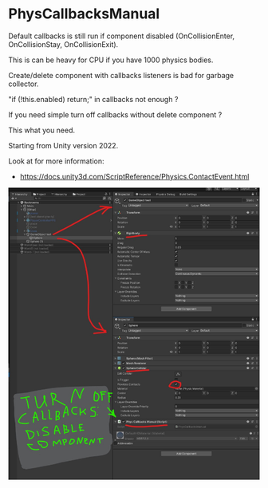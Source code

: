 # PhysCallbacksManual

Default callbacks is still run if component disabled (OnCollisionEnter, OnCollisionStay, OnCollisionExit).

This is can be heavy for CPU if you have 1000 physics bodies.

Create/delete component with callbacks listeners is bad for garbage collector.

"if (!this.enabled) return;" in callbacks not enough ?

If you need simple turn off callbacks without delete component ?

This what you need.

Starting from Unity version 2022.

Look at for more information:
* https://docs.unity3d.com/ScriptReference/Physics.ContactEvent.html

![Screenshot](https://github.com/AntonioModer/PhysCallbacksManual/blob/main/%D0%A1%D0%BD%D0%B8%D0%BC%D0%BE%D0%BA%20%D1%8D%D0%BA%D1%80%D0%B0%D0%BD%D0%B0%202024-01-02%20211307%20en.jpg)
